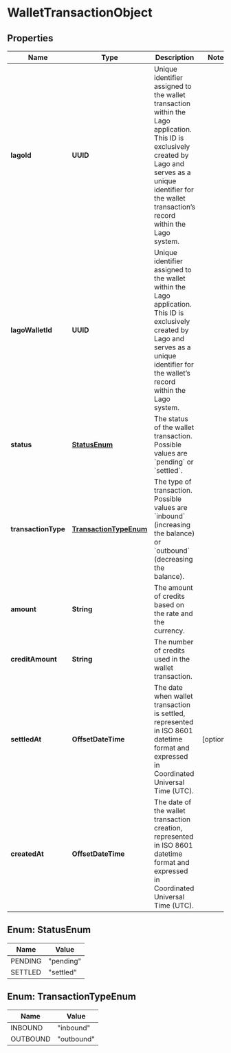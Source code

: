 

# WalletTransactionObject


## Properties

| Name | Type | Description | Notes |
|------------ | ------------- | ------------- | -------------|
|**lagoId** | **UUID** | Unique identifier assigned to the wallet transaction within the Lago application. This ID is exclusively created by Lago and serves as a unique identifier for the wallet transaction’s record within the Lago system. |  |
|**lagoWalletId** | **UUID** | Unique identifier assigned to the wallet within the Lago application. This ID is exclusively created by Lago and serves as a unique identifier for the wallet’s record within the Lago system. |  |
|**status** | [**StatusEnum**](#StatusEnum) | The status of the wallet transaction. Possible values are &#x60;pending&#x60; or &#x60;settled&#x60;. |  |
|**transactionType** | [**TransactionTypeEnum**](#TransactionTypeEnum) | The type of transaction. Possible values are &#x60;inbound&#x60; (increasing the balance) or &#x60;outbound&#x60; (decreasing the balance). |  |
|**amount** | **String** | The amount of credits based on the rate and the currency. |  |
|**creditAmount** | **String** | The number of credits used in the wallet transaction. |  |
|**settledAt** | **OffsetDateTime** | The date when wallet transaction is settled, represented in ISO 8601 datetime format and expressed in Coordinated Universal Time (UTC). |  [optional] |
|**createdAt** | **OffsetDateTime** | The date of the wallet transaction creation, represented in ISO 8601 datetime format and expressed in Coordinated Universal Time (UTC). |  |



## Enum: StatusEnum

| Name | Value |
|---- | -----|
| PENDING | &quot;pending&quot; |
| SETTLED | &quot;settled&quot; |



## Enum: TransactionTypeEnum

| Name | Value |
|---- | -----|
| INBOUND | &quot;inbound&quot; |
| OUTBOUND | &quot;outbound&quot; |



